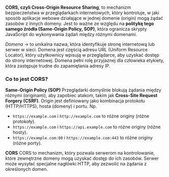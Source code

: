 **CORS, czyli Cross-Origin Resource Sharing**, to mechanizm bezpieczeństwa w przeglądarkach internetowych, który kontroluje, w jaki sposób aplikacje webowe działające w jednej domenie (origin) mogą żądać zasobów z innych domeny. Jest to ważne ze względu na **politykę tego samego źródła (Same-Origin Policy, SOP)**, która ogranicza skrypty JavaScript do wykonywania żądań między różnymi domenami.

*Domena* -> to unikalna nazwa, która identyfikuje stronę internetową lub serwer w sieci. Domena jest częścią adresu URL (Uniform Resource Locator), który użytkownicy wpisują w przeglądarce, aby uzyskać dostęp do strony internetowej. Domena pełni rolę przyjaznej dla człowieka etykiety, która zastępuje trudne do zapamiętania adresy IP.

### Co to jest CORS?

**Same-Origin Policy (SOP)**
Przeglądarki domyślnie blokują żądania między różnymi (originami), aby zapobiec atakom, takim jak **Cross-Site Request Forgery (CSRF)**.
Origin jest definiowany jako kombinacja protokołu (HTTP/HTTPS), hosta (domeny) i portu. Np.
- `https://example.com` i `http://example.com` to różne originy (różne protokoły).
- `https://example.com` i `https://api.example.com` to różne originy (różne hosty).
- `https://example.com:80` i `https://example.com:443` to różne originy (różne porty).

**CORS**
CORS to mechanizm, który pozwala serwerom na kontrolowanie, które zewnętrzne domeny mogą uzyskać dostęp do ich zasobów. Serwer może wysyłać specjalne nagłówki HTTP, aby zezwolić na żądania z określonych domen.

